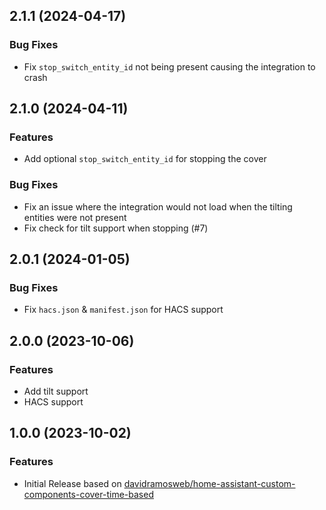 ## 2.1.1 (2024-04-17)

### Bug Fixes

- Fix `stop_switch_entity_id` not being present causing the integration to crash


## 2.1.0 (2024-04-11)

### Features

- Add optional `stop_switch_entity_id` for stopping the cover

### Bug Fixes

- Fix an issue where the integration would not load when the tilting entities were not present
- Fix check for tilt support when stopping (#7)


## 2.0.1 (2024-01-05)

### Bug Fixes

- Fix `hacs.json` & `manifest.json` for HACS support


## 2.0.0 (2023-10-06)

### Features

- Add tilt support
- HACS support

## 1.0.0 (2023-10-02)

### Features

- Initial Release based on [davidramosweb/home-assistant-custom-components-cover-time-based](https://github.com/davidramosweb/home-assistant-custom-components-cover-time-based)

